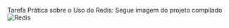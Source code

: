 Tarefa Prática sobre o Uso do Redis:
Segue imagem do projeto compilado
![Redis](https://github.com/nekaevi/NoSQL/assets/145376029/c2cbb780-160a-4b77-bd11-8a38a7fccd26)
